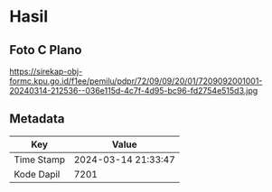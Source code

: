 # Hasil

## Foto C Plano

https://sirekap-obj-formc.kpu.go.id/f1ee/pemilu/pdpr/72/09/09/20/01/7209092001001-20240314-212536--036e115d-4c7f-4d95-bc96-fd2754e515d3.jpg


## Metadata

| Key        | Value               |
| ---------- | ------------------- |
| Time Stamp | 2024-03-14 21:33:47 |
| Kode Dapil | 7201                |



